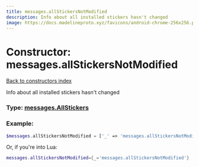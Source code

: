 ```yaml
---
title: messages.allStickersNotModified
description: Info about all installed stickers hasn't changed
image: https://docs.madelineproto.xyz/favicons/android-chrome-256x256.png
---
```

# Constructor: messages.allStickersNotModified  
[Back to constructors index](index.md)



Info about all installed stickers hasn't changed




### Type: [messages.AllStickers](../types/messages.AllStickers.md)


### Example:

```php
$messages.allStickersNotModified = ['_' => 'messages.allStickersNotModified'];
```  


Or, if you're into Lua:

```lua
messages.allStickersNotModified={_='messages.allStickersNotModified'}

```


